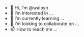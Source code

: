 - 👋 Hi, I’m @waloyn
- 👀 I’m interested in ...
- 🌱 I’m currently learning ...
- 💞️ I’m looking to collaborate on ...
- 📫 How to reach me ...

<!---
waloyn/waloyn is a ✨ special ✨ repository because its `README.md` (this file) appears on your GitHub profile.
You can click the Preview link to take a look at your changes.
--->
